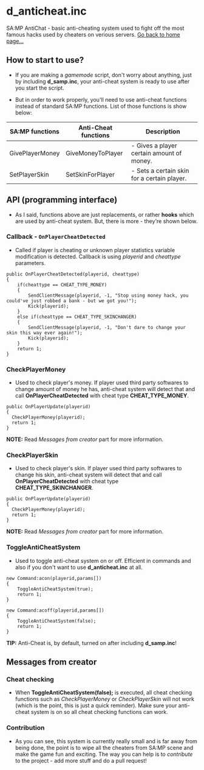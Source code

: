 # d_anticheat.inc
SA:MP AntiChat - basic anti-cheating system used to fight off the most famous hacks used by cheaters on verious servers.
[Go back to home page...](README.md)
## How to start to use?

- If you are making a *gamemode* script, don't worry about anything, just by including **d_samp.inc**, your anti-cheat system is ready to use after you start the script.

- But in order to work properly, you'll need to use anti-cheat functions instead of standard SA:MP functions. List of those functions is show below:

| SA:MP functions      | Anti-Cheat functions   | Description                                                        |
| -------------------- | -----------------------|------------------------------------------------------------------- |
| GivePlayerMoney      | GiveMoneyToPlayer      | - Gives a player certain amount of money.                          |
| SetPlayerSkin        | SetSkinForPlayer       | - Sets a certain skin for a certain player.                        |

## API (programming interface)

- As I said, functions above are just replacements, or rather **hooks** which are used by anti-cheat system. But, there is more - they're shown below.

### Callback - ``OnPlayerCheatDetected``

- Called if player is cheating or unknown player statistics variable modification is detected. Callback is using *playerid* and *cheattype* parameters.

```pawn
public OnPlayerCheatDetected(playerid, cheattype)
{
    if(cheattype == CHEAT_TYPE_MONEY)
    {
        SendClientMessage(playerid, -1, "Stop using money hack, you could've just robbed a bank - but we got you!");
        Kick(playerid);
    }
    else if(cheattype == CHEAT_TYPE_SKINCHANGER)
    {
        SendClientMessage(playerid, -1, "Don't dare to change your skin this way ever again!");
        Kick(playerid);
    }
    return 1;
}
```

### CheckPlayerMoney

- Used to check player's money. If player used third party softwares to change amount of money he has, anti-cheat system will detect that and call **OnPlayerCheatDetected** with cheat type **CHEAT_TYPE_MONEY**.

```pawn
public OnPlayerUpdate(playerid)
{
  CheckPlayerMoney(playerid);
  return 1;
}
```

**NOTE:** Read *Messages from creator* part for more information.

### CheckPlayerSkin

- Used to check player's skin. If player used third party softwares to change his skin, anti-cheat system will detect that and call **OnPlayerCheatDetected** with cheat type **CHEAT_TYPE_SKINCHANGER**.

```pawn
public OnPlayerUpdate(playerid)
{
  CheckPlayerMoney(playerid);
  return 1;
}
```
**NOTE:** Read *Messages from creator* part for more information.

### ToggleAntiCheatSystem

- Used to toggle anti-cheat system on or off. Efficient in commands and also if you don't want to use **d_anticheat.inc** at all.

```pawn
new Command:acon(playerid,params[])
{
    ToggleAntiCheatSystem(true);
    return 1;
}

new Command:acoff(playerid,params[])
{
    ToggleAntiCheatSystem(false);
    return 1;
}
```

**TIP:** Anti-Cheat is, by default, turned on after including **d_samp.inc**!

## Messages from creator

### Cheat checking

- When **ToggleAntiCheatSystem(false);** is executed, all cheat checking functions such as *CheckPlayerMoney* or *CheckPlayerSkin* will not work (which is the point, this is just a quick reminder). Make sure your anti-cheat system is on so all cheat checking functions can work.

### Contribution

- As you can see, this system is currently really small and is far away from being done, the point is to wipe all the cheaters from SA:MP scene and make the game fun and exciting. The way you can help is to *contribute* to the project - add more stuff and do a pull request!
